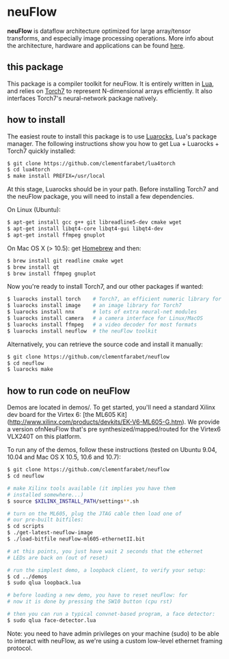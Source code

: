 # neuFlow

**neuFlow** is dataflow architecture optimized for 
large array/tensor transforms, and especially image
processing operations.
More info about the architecture, 
hardware and applications can be found 
[here](http://www.neuflow.org).

## this package

This package is a compiler toolkit for neuFlow. It is 
entirely written in [Lua](http://www.lua.org/), and
relies on [Torch7](https://github.com/andresy/torch) to 
represent N-dimensional arrays efficiently. It also
interfaces Torch7's neural-network package natively.

## how to install

The easiest route to install this package is to use
[Luarocks](http://www.luarocks.org/), Lua's package
manager. 
The following instructions show you how to get
Lua + Luarocks + Torch7 quickly installed:

``` sh
$ git clone https://github.com/clementfarabet/lua4torch
$ cd lua4torch
$ make install PREFIX=/usr/local
```

At this stage, Luarocks should be in your path. Before
installing Torch7 and the neuFlow package, you will need
to install a few dependencies.

On Linux (Ubuntu):

``` sh
$ apt-get install gcc g++ git libreadline5-dev cmake wget
$ apt-get install libqt4-core libqt4-gui libqt4-dev
$ apt-get install ffmpeg gnuplot
```

On Mac OS X (> 10.5): get [Homebrew](http://mxcl.github.com/homebrew/)
and then:

``` sh
$ brew install git readline cmake wget
$ brew install qt
$ brew install ffmpeg gnuplot
```

Now you're ready to install Torch7, and our other packages if
wanted:

``` sh
$ luarocks install torch    # Torch7, an efficient numeric library for Lua
$ luarocks install image    # an image library for Torch7
$ luarocks install nnx      # lots of extra neural-net modules
$ luarocks install camera   # a camera interface for Linux/MacOS
$ luarocks install ffmpeg   # a video decoder for most formats
$ luarocks install neuflow  # the neuFlow toolkit
```

Alternatively, you can retrieve the source code and install it
manually:

``` sh
$ git clone https://github.com/clementfarabet/neuflow
$ cd neuflow
$ luarocks make
```

## how to run code on neuFlow

Demos are located in demos/. To get started, you'll need 
a standard Xilinx dev board for the Virtex 6: [the ML605 Kit]
(http://www.xilinx.com/products/devkits/EK-V6-ML605-G.htm).
We provide a version ofnNeuFlow that's pre synthesized/mapped/routed 
for the Virtex6 VLX240T on this platform.

To run any of the demos, follow these instructions (tested on 
Ubuntu 9.04, 10.04 and Mac OS X 10.5, 10.6 and 10.7):

``` sh
$ git clone https://github.com/clementfarabet/neuflow
$ cd neuflow

# make Xilinx tools available (it implies you have them
# installed somewhere...)
$ source $XILINX_INSTALL_PATH/settings**.sh

# turn on the ML605, plug the JTAG cable then load one of
# our pre-built bitfiles:
$ cd scripts
$ ./get-latest-neuflow-image
$ ./load-bitfile neuFlow-ml605-ethernetII.bit

# at this points, you just have wait 2 seconds that the ethernet
# LEDs are back on (out of reset)

# run the simplest demo, a loopback client, to verify your setup:
$ cd ../demos
$ sudo qlua loopback.lua

# before loading a new demo, you have to reset neuFlow: for
# now it is done by pressing the SW10 button (cpu rst)

# then you can run a typical convnet-based program, a face detector:
$ sudo qlua face-detector.lua
```

Note: you need to have admin privileges on your machine (sudo)
to be able to interact with neuFlow, as we're using a custom
low-level ethernet framing protocol.
